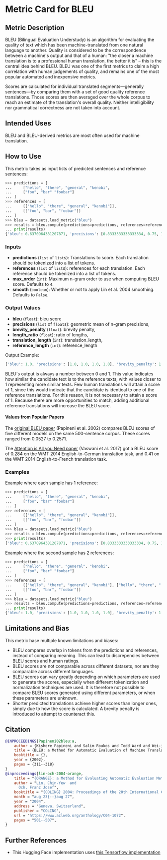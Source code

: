# Metric Card for BLEU


## Metric Description
BLEU (Bilingual Evaluation Understudy) is an algorithm for evaluating the quality of text which has been machine-translated from one natural language to another. Quality is considered to be the correspondence between a machine's output and that of a human: "the closer a machine translation is to a professional human translation, the better it is" – this is the central idea behind BLEU. BLEU was one of the first metrics to claim a high correlation with human judgements of quality, and remains one of the most popular automated and inexpensive metrics. 

Scores are calculated for individual translated segments—generally sentences—by comparing them with a set of good quality reference translations. Those scores are then averaged over the whole corpus to reach an estimate of the translation's overall quality. Neither intelligibility nor grammatical correctness are not taken into account. 

## Intended Uses
BLEU and BLEU-derived metrics are most often used for machine translation.

## How to Use

This metric takes as input lists of predicted sentences and reference sentences:

```python
>>> predictions = [
...     ["hello", "there", "general", "kenobi",
...     ["foo", "bar" "foobar"]
... ]
>>> references = [
...     [["hello", "there", "general", "kenobi"]],
...     [["foo", "bar", "foobar"]]
... ]
>>> bleu = datasets.load_metric("bleu")
>>> results = bleu.compute(predictions=predictions, references=references)
... print(results)
{'bleu': 0.6370964381207871, 'precisions': [0.8333333333333334, 0.75, 1.0, 1.0], 'brevity_penalty': 0.7165313105737893, 'length_ratio': 0.75, 'translation_length': 6, 'reference_length': 8}
```

### Inputs
- **predictions** (`list` of `list`s): Translations to score. Each translation should be tokenized into a list of tokens.
- **references** (`list` of `list`s): references for each translation. Each reference should be tokenized into a list of tokens.
- **max_order** (`int`): Maximum n-gram order to use when computing BLEU score. Defaults to `4`.
- **smooth** (`boolean`): Whether or not to apply Lin et al. 2004 smoothing. Defaults to `False`.

### Output Values
- **bleu** (`float`): bleu score
- **precisions** (`list` of `float`s): geometric mean of n-gram precisions,
- **brevity_penalty** (`float`): brevity penalty,
- **length_ratio** (`float`): ratio of lengths,
- **translation_length** (`int`): translation_length,
- **reference_length** (`int`): reference_length

Output Example:
```python
{'bleu': 1.0, 'precisions': [1.0, 1.0, 1.0, 1.0], 'brevity_penalty': 1.0, 'length_ratio': 1.167, 'translation_length': 7, 'reference_length': 6}
```

BLEU's output is always a number between 0 and 1. This value indicates how similar the candidate text is to the reference texts, with values closer to 1 representing more similar texts. Few human translations will attain a score of 1, since this would indicate that the candidate is identical to one of the reference translations. For this reason, it is not necessary to attain a score of 1. Because there are more opportunities to match, adding additional reference translations will increase the BLEU score.

#### Values from Popular Papers
The [original BLEU paper](https://aclanthology.org/P02-1040/) (Papineni et al. 2002) compares BLEU scores of five different models on the same 500-sentence corpus. These scores ranged from 0.0527 to 0.2571.

The [Attention is All you Need paper](https://proceedings.neurips.cc/paper/2017/file/3f5ee243547dee91fbd053c1c4a845aa-Paper.pdf) (Vaswani et al. 2017) got a BLEU score of 0.284 on the WMT 2014 English-to-German translation task, and 0.41 on the WMT 2014 English-to-French translation task.

### Examples

Example where each sample has 1 reference:
```python
>>> predictions = [
...     ["hello", "there", "general", "kenobi",
...     ["foo", "bar" "foobar"]
... ]
>>> references = [
...     [["hello", "there", "general", "kenobi"]],
...     [["foo", "bar", "foobar"]]
... ]
>>> bleu = datasets.load_metric("bleu")
>>> results = bleu.compute(predictions=predictions, references=references)
>>> print(results)
{'bleu': 0.6370964381207871, 'precisions': [0.8333333333333334, 0.75, 1.0, 1.0], 'brevity_penalty': 0.7165313105737893, 'length_ratio': 0.75, 'translation_length': 6, 'reference_length': 8}
```

Example where the second sample has 2 references:
```python
>>> predictions = [
...     ["hello", "there", "general", "kenobi",
...     ["foo", "bar" "foobar"]
... ]
>>> references = [
...     [["hello", "there", "general", "kenobi"], ["hello", "there", "!"]],
...     [["foo", "bar", "foobar"]]
... ]
>>> bleu = datasets.load_metric("bleu")
>>> results = bleu.compute(predictions=predictions, references=references)
... print(results)
{'bleu': 1.0, 'precisions': [1.0, 1.0, 1.0, 1.0], 'brevity_penalty': 1.0, 'length_ratio': 1.1666666666666667, 'translation_length': 7, 'reference_length': 6}
```

## Limitations and Bias
This metric hase multiple known limitations and biases:
- BLEU compares overlap in tokens from the predictions and references, instead of comparing meaning. This can lead to discrepencies between BLEU scores and human ratings. 
- BLEU scores are not comparable across different datasets, nor are they comparable across different languages.
- BLEU scores can vary greatly depending on which parameters are used to generate the scores, especially when different tokenization and normalization techniques are used. It is therefore not possible to compare BLEU scores generated using different parameters, or when these parameters are unknown.
- Shorter predicted translations achieve higher scores than longer ones, simply due to how the score is calculated. A brevity penalty is introduced to attempt to counteract this.


## Citation
```bibtex
@INPROCEEDINGS{Papineni02bleu:a,
    author = {Kishore Papineni and Salim Roukos and Todd Ward and Wei-jing Zhu},
    title = {BLEU: a Method for Automatic Evaluation of Machine Translation},
    booktitle = {},
    year = {2002},
    pages = {311--318}
}
@inproceedings{lin-och-2004-orange,
    title = "{ORANGE}: a Method for Evaluating Automatic Evaluation Metrics for Machine Translation",
    author = "Lin, Chin-Yew  and
      Och, Franz Josef",
    booktitle = "{COLING} 2004: Proceedings of the 20th International Conference on Computational Linguistics",
    month = "aug 23{--}aug 27",
    year = "2004",
    address = "Geneva, Switzerland",
    publisher = "COLING",
    url = "https://www.aclweb.org/anthology/C04-1072",
    pages = "501--507",
}
```

## Further References
- This Hugging Face implementation uses [this Tensorflow implementation](https://github.com/tensorflow/nmt/blob/master/nmt/scripts/bleu.py)
